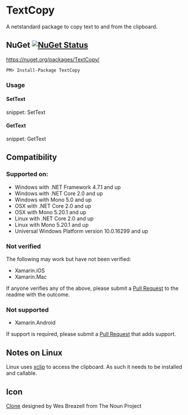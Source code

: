 # TextCopy

A netstandard package to copy text to and from the clipboard.


## NuGet [![NuGet Status](http://img.shields.io/nuget/v/TextCopy.svg)](https://www.nuget.org/packages/TextCopy/)

https://nuget.org/packages/TextCopy/

    PM> Install-Package TextCopy


### Usage


#### SetText

snippet: SetText


#### GetText

snippet: GetText


## Compatibility


### Supported on:

 * Windows with .NET Framework 4.7.1 and up
 * Windows with .NET Core 2.0 and up
 * Windows with Mono 5.0 and up
 * OSX with .NET Core 2.0 and up
 * OSX with Mono 5.20.1 and up
 * Linux with .NET Core 2.0 and up
 * Linux with Mono 5.20.1 and up
 * Universal Windows Platform version 10.0.16299 and up


### Not verified

The following may work but have not been verified:

 * Xamarin.iOS
 * Xamarin.Mac

If anyone verifies any of the above, please submit a [Pull Request](https://help.github.com/articles/about-pull-requests/) to the readme with the outcome.


### Not supported

 * Xamarin.Android

If support is required, please submit a [Pull Request](https://help.github.com/articles/about-pull-requests/) that adds support.


## Notes on Linux

Linux uses [xclip](https://github.com/astrand/xclip) to access the clipboard. As such it needs to be installed and callable.


## Icon

<a href="https://thenounproject.com/term/Clone/207435/" target="_blank">Clone</a> designed by Wes Breazell from The Noun Project